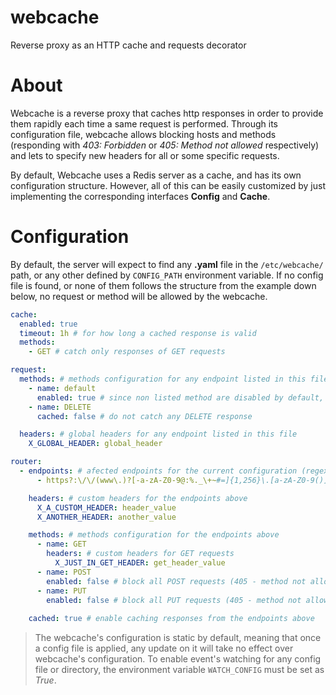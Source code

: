 # webcache
Reverse proxy as an HTTP cache and requests decorator

# About
Webcache is a reverse proxy that caches http responses in order to provide them rapidly each time a same request is performed. Through its configuration file, webcache allows blocking hosts and methods (responding with _403: Forbidden_ or _405: Method not allowed_ respectively) and lets to specify new headers for all or some specific requests.

By default, Webcache uses a Redis server as a cache, and has its own configuration structure. However, all of this can be easily customized by just implementing the corresponding interfaces **Config** and **Cache**. 

# Configuration
By default, the server will expect to find any **.yaml** file in the  `/etc/webcache/` path, or any other defined by `CONFIG_PATH` environment variable. If no config file is found, or none of them follows the structure from the example down below, no request or method will be allowed by the webcache. 

``` yaml
cache:
  enabled: true
  timeout: 1h # for how long a cached response is valid
  methods:
    - GET # catch only responses of GET requests

request:
  methods: # methods configuration for any endpoint listed in this file
    - name: default
      enabled: true # since non listed method are disabled by default, enable all them
    - name: DELETE
      cached: false # do not catch any DELETE response

  headers: # global headers for any endpoint listed in this file
    X_GLOBAL_HEADER: global_header

router:
  - endpoints: # afected endpoints for the current configuration (regex)
      - https?:\/\/(www\.)?[-a-zA-Z0-9@:%._\+~#=]{1,256}\.[a-zA-Z0-9()]{1,32}\/?$

    headers: # custom headers for the endpoints above
      X_A_CUSTOM_HEADER: header_value
      X_ANOTHER_HEADER: another_value

    methods: # methods configuration for the endpoints above
      - name: GET
        headers: # custom headers for GET requests
          X_JUST_IN_GET_HEADER: get_header_value
      - name: POST
        enabled: false # block all POST requests (405 - method not allowed)
      - name: PUT
        enabled: false # block all PUT requests (405 - method not allowed)
    
    cached: true # enable caching responses from the endpoints above
```

> The webcache's configuration is static by default, meaning that once a config file is applied, any update on it will take no effect over webcache's configuration. To enable event's watching for any config file or directory, the environment variable `WATCH_CONFIG` must be set as _True_. 
